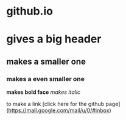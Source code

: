 # github.io

# gives a big header
## makes a smaller one
### makes a even smaller one
**makes bold face**
*makes italic*

to make a link
[click here for the github page] (https://mail.google.com/mail/u/0/#inbox)
